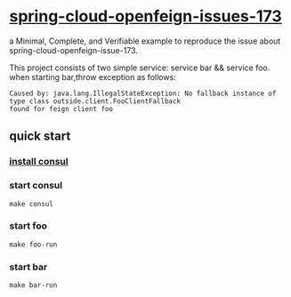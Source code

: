 # [spring-cloud-openfeign-issues-173](https://github.com/spring-cloud/spring-cloud-openfeign/issues/173)

a Minimal, Complete, and Verifiable example to reproduce the issue about spring-cloud-openfeign-issue-173.

This project consists of two simple service: service bar && service foo.
when starting bar,throw exception as follows:
```
Caused by: java.lang.IllegalStateException: No fallback instance of type class outside.client.FooClientFallback 
found for feign client foo
```
## quick start

### [install consul](https://learn.hashicorp.com/consul/getting-started/install.html)
  
### start consul
  ```make consul```
### start foo
  ```make foo-run```
### start bar
  ```make bar-run```
 



